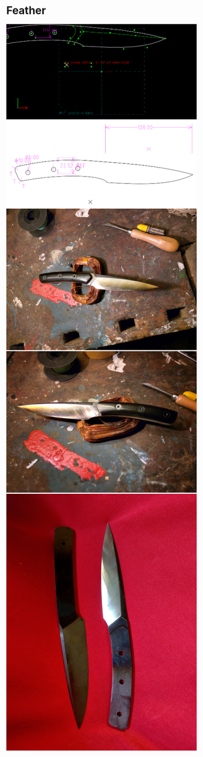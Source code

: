 # Feather
![](feather.png)
![](feather.svg)
![preview](gallery_2.jpg)
![preview](gallery_3.jpg)
![preview](gallery_1.jpg)
